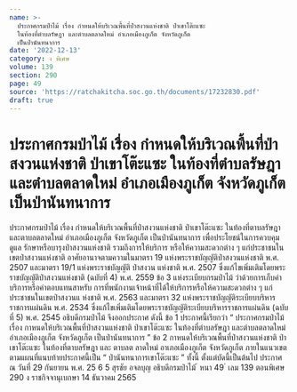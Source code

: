 ```yaml
---
name: >-
  ประกาศกรมป่าไม้ เรื่อง กำหนดให้บริเวณพื้นที่ป่าสงวนแห่งชาติ ป่าเขาโต๊ะแซะ
  ในท้องที่ตำบลรัษฎา และตำบลตลาดใหม่ อำเภอเมืองภูเก็ต จังหวัดภูเก็ต
  เป็นป่านันทนาการ
date: '2022-12-13'
category: ง พิเศษ
volume: 139
section: 290
page: 49
source: 'https://ratchakitcha.soc.go.th/documents/17232830.pdf'
draft: true
---
```


# ประกาศกรมป่าไม้ เรื่อง กำหนดให้บริเวณพื้นที่ป่าสงวนแห่งชาติ ป่าเขาโต๊ะแซะ ในท้องที่ตำบลรัษฎา และตำบลตลาดใหม่ อำเภอเมืองภูเก็ต จังหวัดภูเก็ต เป็นป่านันทนาการ

ประกาศกรมป่าไม้ เรื่อง กำหนดให้บริเวณพื้นที่ป่าสงวนแห่งชาติ ป่าเขาโต๊ะแซะ ในท้องที่ตาบลรัษฎา และตาบลตลาดใหม่ อำเภอเมืองภูเก็ต จังหวัดภูเก็ต เป็นป่านันทนาการ เพื่อประโยชน์ในการควบคุม ดูแล รักษาหรือบารุงป่าสงวนแห่งชาติ รวมถึงการให้บริการ หรือให้ความสะดวกต่าง ๆ แก่ประชาชนในเขตป่าสงวนแห่งชาติ อาศัยอานาจตามความในมาตรา 19 แห่งพระราชบัญญัติป่าสงวนแห่งชาติ พ.ศ. 2507 และมาตรา 19/1 แห่งพระราชบัญญัติ ป่าสงวน แห่งชาติ พ.ศ. 2507 ซึ่งแก้ไขเพิ่มเติมโดยพระราชบัญญัติป่าสงวนแห่งชาติ (ฉบับที่ 4) พ.ศ. 2559 ข้อ 3 แห่งระเบียบกรมป่าไม้ ว่าด้วยการเก็บค่าบริการหรือค่าตอบแทนสาหรับ การที่พนักงานเจ้าหน้าที่ได้ให้บริการหรือให้ความสะดวกต่าง ๆ แก่ประชาชนในเขตป่าสงวนแ ห่งชาติ พ.ศ. 2563 และมาตรา 32 แห่งพระราชบัญญัติระเบียบบริหารราชการแผ่นดิน พ.ศ. 2534 ซึ่งแก้ไขเพิ่มเติมโดยพระราชบัญญัติระเบียบบริหารราชการแผ่นดิน (ฉบับที่ 5) พ.ศ. 2545 อธิบดีกรมป่าไม้ จึงออกประกาศ ดังนี้ ข้อ 1 ประกาศนี้เรียกว่า “ ประกาศกรมป่าไม้ เรื่อง กาหนดให้บริเวณพื้นที่ป่าสงวนแห่งชาติ ป่าเขาโต๊ะแซะ ในท้องที่ตำบลรัษฎา และตำบลตลาดใหม่ อำเภอเมืองภูเก็ต จังหวัดภูเก็ต เป็นป่านันทนาการ ” ข้อ 2 กาหนดให้บริเวณพื้นที่ป่าสงวนแห่งชาติ ป่าเขาโต๊ะแซะ ในท้องที่ตาบลรัษฎา และ ตาบลต ลาดใหม่ อาเภอเมืองภูเก็ต จังหวัดภูเก็ต ภายในแนวเขตตามแผนที่แนบท้ายประกาศนี้เป็น “ ป่านันทนาการเขาโต๊ะแซะ ” ทั้งนี้ ตั้งแต่บัดนี้เป็นต้นไป ประกาศ ณ วันที่ 29 กันยายน พ.ศ. 25 6 5 สุรชัย อจลบุญ อธิบดีกรมป่าไม้ ้ หนา 49 ่ เลม 139 ตอนพิเศษ 290 ง ราชกิจจานุเบกษา 14 ธันวาคม 2565

